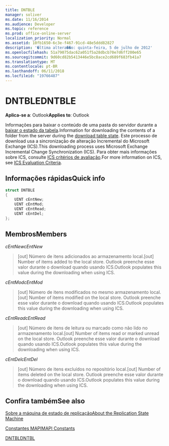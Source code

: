 ```yaml
---
title: DNTBLE
manager: soliver
ms.date: 11/16/2014
ms.audience: Developer
ms.topic: reference
ms.prod: office-online-server
localization_priority: Normal
ms.assetid: 10fb1650-6c3e-f467-91cd-48e5ddd82827
description: '�ltima altera��o: quinta-feira, 5 de julho de 2012'
ms.openlocfilehash: 51a79075dac62a051f5a28dbcb70e7d6ff200e65
ms.sourcegitcommit: 9d60cd82b5413446e5bc8ace2cd689f683fb41a7
ms.translationtype: MT
ms.contentlocale: pt-BR
ms.lasthandoff: 06/11/2018
ms.locfileid: "19766487"
---
```

# <a name="dntble"></a><span data-ttu-id="79382-103">DNTBLE</span><span class="sxs-lookup"><span data-stu-id="79382-103">DNTBLE</span></span>

  
  
<span data-ttu-id="79382-104">**Aplica-se a**: Outlook</span><span class="sxs-lookup"><span data-stu-id="79382-104">**Applies to**: Outlook</span></span> 
  
<span data-ttu-id="79382-105">Informações para baixar o conteúdo de uma pasta do servidor durante a [baixar o estado da tabela](download-table-state.md).</span><span class="sxs-lookup"><span data-stu-id="79382-105">Information for downloading the contents of a folder from the server during the [download table state](download-table-state.md).</span></span> <span data-ttu-id="79382-106">Este processo de download usa a sincronização de alteração Incremental do Microsoft Exchange (ICS).</span><span class="sxs-lookup"><span data-stu-id="79382-106">This downloading process uses Microsoft Exchange Incremental Change Synchronization (ICS).</span></span> <span data-ttu-id="79382-107">Para obter mais informações sobre ICS, consulte [ICS critérios de avaliação](http://msdn.microsoft.com/en-us/library/aa579252%28EXCHG.80%29.aspx).</span><span class="sxs-lookup"><span data-stu-id="79382-107">For more information on ICS, see [ICS Evaluation Criteria](http://msdn.microsoft.com/en-us/library/aa579252%28EXCHG.80%29.aspx).</span></span>
  
## <a name="quick-info"></a><span data-ttu-id="79382-108">Informações rápidas</span><span class="sxs-lookup"><span data-stu-id="79382-108">Quick info</span></span>

```cpp
struct DNTBLE 
{ 
    UINT cEntNew; 
    UINT cEntMod; 
    UINT cEntRead; 
    UINT cEntDel; 
};
```

## <a name="members"></a><span data-ttu-id="79382-109">Membros</span><span class="sxs-lookup"><span data-stu-id="79382-109">Members</span></span>

 <span data-ttu-id="79382-110">_cEntNew_</span><span class="sxs-lookup"><span data-stu-id="79382-110">_cEntNew_</span></span>
  
> <span data-ttu-id="79382-111">[out] Número de itens adicionados ao armazenamento local.</span><span class="sxs-lookup"><span data-stu-id="79382-111">[out] Number of items added to the local store.</span></span> <span data-ttu-id="79382-112">Outlook preenche esse valor durante o download quando usando ICS.</span><span class="sxs-lookup"><span data-stu-id="79382-112">Outlook populates this value during the downloading when using ICS.</span></span>
    
 <span data-ttu-id="79382-113">_cEntMod_</span><span class="sxs-lookup"><span data-stu-id="79382-113">_cEntMod_</span></span>
  
> <span data-ttu-id="79382-114">[out] Número de itens modificados no mesmo armazenamento local.</span><span class="sxs-lookup"><span data-stu-id="79382-114">[out] Number of items modified on the local store.</span></span> <span data-ttu-id="79382-115">Outlook preenche esse valor durante o download quando usando ICS.</span><span class="sxs-lookup"><span data-stu-id="79382-115">Outlook populates this value during the downloading when using ICS.</span></span>
    
 <span data-ttu-id="79382-116">_cEntRead_</span><span class="sxs-lookup"><span data-stu-id="79382-116">_cEntRead_</span></span>
  
> <span data-ttu-id="79382-117">[out] Número de itens de leitura ou marcado como não lido no armazenamento local.</span><span class="sxs-lookup"><span data-stu-id="79382-117">[out] Number of items read or marked unread on the local store.</span></span> <span data-ttu-id="79382-118">Outlook preenche esse valor durante o download quando usando ICS.</span><span class="sxs-lookup"><span data-stu-id="79382-118">Outlook populates this value during the downloading when using ICS.</span></span>
    
 <span data-ttu-id="79382-119">_cEntDel_</span><span class="sxs-lookup"><span data-stu-id="79382-119">_cEntDel_</span></span>
  
> <span data-ttu-id="79382-120">[out] Número de itens excluídos no repositório local.</span><span class="sxs-lookup"><span data-stu-id="79382-120">[out] Number of items deleted on the local store.</span></span> <span data-ttu-id="79382-121">Outlook preenche esse valor durante o download quando usando ICS.</span><span class="sxs-lookup"><span data-stu-id="79382-121">Outlook populates this value during the downloading when using ICS.</span></span>
    
## <a name="see-also"></a><span data-ttu-id="79382-122">Confira também</span><span class="sxs-lookup"><span data-stu-id="79382-122">See also</span></span>



[<span data-ttu-id="79382-123">Sobre a máquina de estado de replicação</span><span class="sxs-lookup"><span data-stu-id="79382-123">About the Replication State Machine</span></span>](about-the-replication-state-machine.md)
  
[<span data-ttu-id="79382-124">Constantes MAPI</span><span class="sxs-lookup"><span data-stu-id="79382-124">MAPI Constants</span></span>](mapi-constants.md)
  
[<span data-ttu-id="79382-125">DNTBL</span><span class="sxs-lookup"><span data-stu-id="79382-125">DNTBL</span></span>](dntbl.md)

